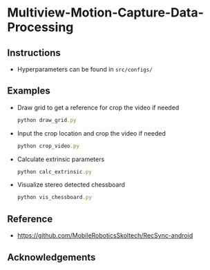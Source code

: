 # Multiview-Motion-Capture-Data-Processing


[//]: # (## Result Samples)

[//]: # (- Some current result samples can be found in `asset/`)

[//]: # ()
[//]: # (## Requirements)

[//]: # (See `requirements.txt`)

## Instructions
- Hyperparameters can be found in `src/configs/`

## Examples
 - Draw grid to get a reference for crop the video if needed
    ```ruby
    python draw_grid.py
    ```
 - Input the crop location and crop the video if needed
    ```ruby
    python crop_video.py
    ```
 - Calculate extrinsic parameters
    ```ruby
    python calc_extrinsic.py
    ```
 - Visualize stereo detected chessboard 
    ```ruby
    python vis_chessboard.py
    ```
## Reference
- https://github.com/MobileRoboticsSkoltech/RecSync-android

## Acknowledgements
